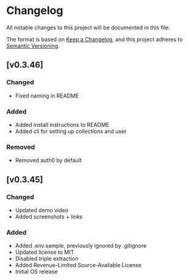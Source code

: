 # Changelog

All notable changes to this project will be documented in this file.

The format is based on [Keep a Changelog](https://keepachangelog.com/en/1.1.0/),
and this project adheres to [Semantic Versioning](https://semver.org/spec/v2.0.0.html).

## [v0.3.46]

### Changed

- Fixed naming in README

### Added

- Added install instructions to README
- Added cli for setting up collections and user

### Removed

- Removed auth0 by default

## [v0.3.45]

### Changed

- Updated demo video
- Added screenshots + links

### Added

- Added .env.sample, previously ignored by .gitignore
- Updated license to MIT
- Disabled triple extraction
- Added Revenue-Limited Source-Available License
- Initial OS release
